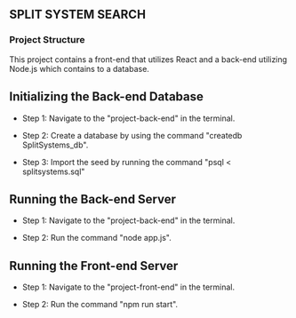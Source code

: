 
## SPLIT SYSTEM SEARCH


### Project Structure

This project contains a front-end that utilizes React and a back-end utilizing Node.js which contains to a database.

## Initializing the Back-end Database

 - Step 1: Navigate to the "project-back-end" in the terminal.
 
 - Step 2: Create a database by using the command "createdb SplitSystems_db".

 - Step 3: Import the seed by running the command "psql < splitsystems.sql"


## Running the Back-end Server

 - Step 1: Navigate to the "project-back-end" in the terminal.
 
 - Step 2: Run the command "node app.js".


## Running the Front-end Server

 - Step 1: Navigate to the "project-front-end" in the terminal.
 
 - Step 2: Run the command "npm run start".